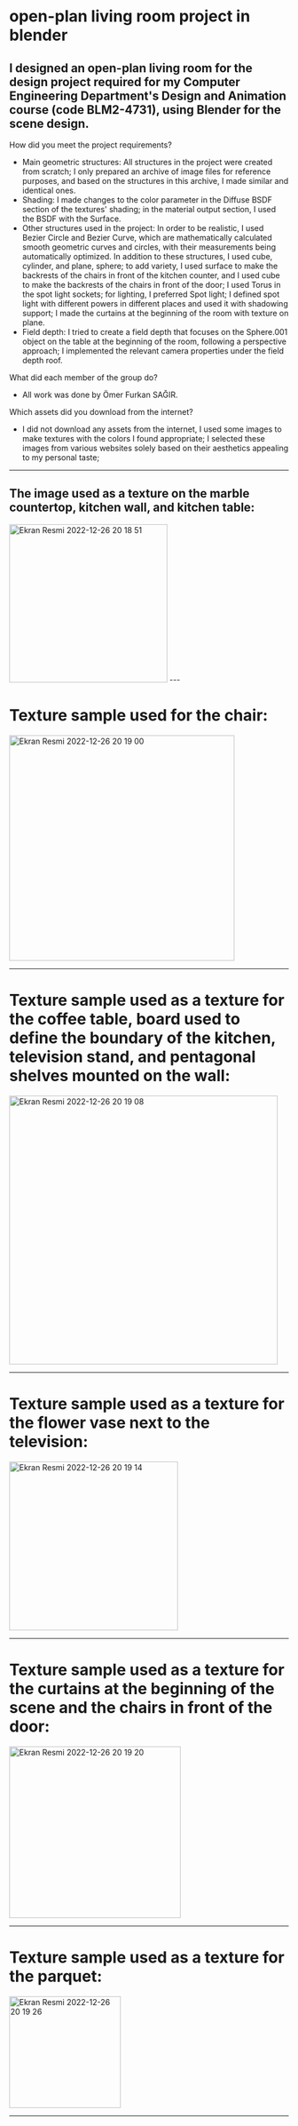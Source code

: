 # open-plan living room project in blender
I designed an open-plan living room for the design project required for my Computer Engineering Department's Design and Animation course (code BLM2-4731), using Blender for the scene design.
---
How did you meet the project requirements?
- Main geometric structures: All structures in the project were created from scratch; I only prepared an archive of image files for reference purposes, and based on the structures in this archive, I made similar and identical ones.
- Shading: I made changes to the color parameter in the Diffuse BSDF section of the textures' shading; in the material output section, I used the BSDF with the Surface.
- Other structures used in the project: In order to be realistic, I used Bezier Circle and Bezier Curve, which are mathematically calculated smooth geometric curves and circles, with their measurements being automatically optimized. In addition to these structures, I used cube, cylinder, and plane, sphere; to add variety, I used surface to make the backrests of the chairs in front of the kitchen counter, and I used cube to make the backrests of the chairs in front of the door; I used Torus in the spot light sockets; for lighting, I preferred Spot light; I defined spot light with different powers in different places and used it with shadowing support; I made the curtains at the beginning of the room with texture on plane.
- Field depth: I tried to create a field depth that focuses on the Sphere.001 object on the table at the beginning of the room, following a perspective approach; I implemented the relevant camera properties under the field depth roof.

What did each member of the group do?
- All work was done by Ömer Furkan SAĞIR.


Which assets did you download from the internet?
- I did not download any assets from the internet, I used some images to make textures with the colors I found appropriate; I selected these images from various websites solely based on their aesthetics appealing to my personal taste;
---
## The image used as a texture on the marble countertop, kitchen wall, and kitchen table:

<img width="285" alt="Ekran Resmi 2022-12-26 20 18 51" src="https://user-images.githubusercontent.com/44947688/209571160-19ad3278-9f6a-437b-847a-2eaf30934856.png">
---

# Texture sample used for the chair:

<img width="406" alt="Ekran Resmi 2022-12-26 20 19 00" src="https://user-images.githubusercontent.com/44947688/209571212-a717fa59-1c2d-4d29-af11-faf56f0a6ebc.png">

---

# Texture sample used as a texture for the coffee table, board used to define the boundary of the kitchen, television stand, and pentagonal shelves mounted on the wall:

<img width="484" alt="Ekran Resmi 2022-12-26 20 19 08" src="https://user-images.githubusercontent.com/44947688/209571222-ca70783f-27a2-4e0b-8e73-049734ce2a1c.png">

---

# Texture sample used as a texture for the flower vase next to the television:

<img width="304" alt="Ekran Resmi 2022-12-26 20 19 14" src="https://user-images.githubusercontent.com/44947688/209571236-216c54b0-75ff-4bcf-86fa-7a59c0ea2b00.png">

---

# Texture sample used as a texture for the curtains at the beginning of the scene and the chairs in front of the door:

<img width="309" alt="Ekran Resmi 2022-12-26 20 19 20" src="https://user-images.githubusercontent.com/44947688/209571241-7ef7a404-de45-4b46-9e1e-048014050a81.png">

---

# Texture sample used as a texture for the parquet:


<img width="201" alt="Ekran Resmi 2022-12-26 20 19 26" src="https://user-images.githubusercontent.com/44947688/209571247-ccf529e9-1239-48e6-af83-af08bc452eb4.png">

---
